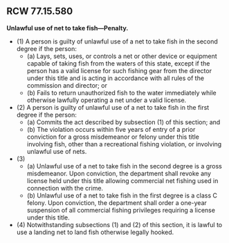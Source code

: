 ## RCW 77.15.580
**Unlawful use of net to take fish—Penalty.**
 - (1) A person is guilty of unlawful use of a net to take fish in the second degree if the person:
   - (a) Lays, sets, uses, or controls a net or other device or equipment capable of taking fish from the waters of this state, except if the person has a valid license for such fishing gear from the director under this title and is acting in accordance with all rules of the commission and director; or
   - (b) Fails to return unauthorized fish to the water immediately while otherwise lawfully operating a net under a valid license.
 - (2) A person is guilty of unlawful use of a net to take fish in the first degree if the person:
   - (a) Commits the act described by subsection (1) of this section; and
   - (b) The violation occurs within five years of entry of a prior conviction for a gross misdemeanor or felony under this title involving fish, other than a recreational fishing violation, or involving unlawful use of nets.
 - (3)
   - (a) Unlawful use of a net to take fish in the second degree is a gross misdemeanor. Upon conviction, the department shall revoke any license held under this title allowing commercial net fishing used in connection with the crime.
   - (b) Unlawful use of a net to take fish in the first degree is a class C felony. Upon conviction, the department shall order a one-year suspension of all commercial fishing privileges requiring a license under this title.
 - (4) Notwithstanding subsections (1) and (2) of this section, it is lawful to use a landing net to land fish otherwise legally hooked.

